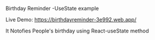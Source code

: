 Birthday Reminder  -UseState example

Live Demo:  https://birthdayreminder-3e992.web.app/

 It Notofies People's birthday using React-useState method
